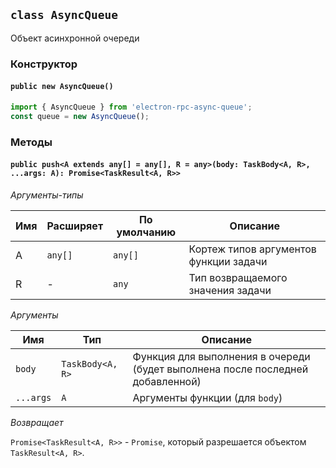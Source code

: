 ## `class AsyncQueue`

Объект асинхронной очереди

### Конструктор

#### `public new AsyncQueue()`

```typescript
import { AsyncQueue } from 'electron-rpc-async-queue';
const queue = new AsyncQueue();
```

### Методы

#### `public push<A extends any[] = any[], R = any>(body: TaskBody<A, R>, ...args: A): Promise<TaskResult<A, R>>`

_Аргументы-типы_

| Имя | Расширяет | По умолчанию | Описание                               |
| --- | --------- | ------------ | -------------------------------------- |
| A   | `any[]`   | `any[]`      | Кортеж типов аргументов функции задачи |
| R   | -         | `any`        | Тип возвращаемого значения задачи      |

_Аргументы_

| Имя       | Тип              | Описание                                                                       |
| --------- | ---------------- | ------------------------------------------------------------------------------ |
| `body`    | `TaskBody<A, R>` | Функция для выполнения в очереди (будет выполнена после последней добавленной) |
| `...args` | `A`              | Аргументы функции (для `body`)                                                 |

_Возвращает_

`Promise<TaskResult<A, R>>` - `Promise`, который разрешается объектом `TaskResult<A, R>`.
